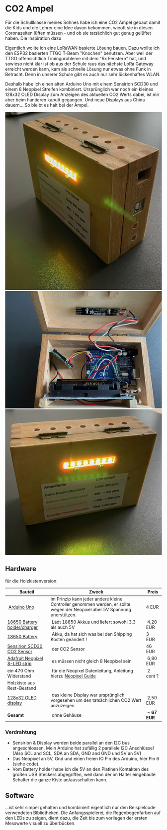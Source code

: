 # CO2 Ampel

Für die Schullklasse meines Sohnes habe ich eine CO2 Ampel gebaut  damit die Kids und die Lehrer eine Idee davon bekommen, wieoft sie in diesen Coronazeiten lüften müssen - 
und ob sie tatsächlich gut genug gelüftet haben. Die Inspiration dazu 


Eigentlich wollte ich eine LoRaWAN basierte Lösung bauen. 
Dazu wollte ich den ESP32 basierten TTGO T-Beam "Knochen" benutzen.
Aber weil der TTGO offensichtlich Timingprobleme mit dem "Rx Fenstern" hat, und sowieso nicht klar ist ob aus der Schule raus das nächste LoRa Gateway erreicht werden kann, 
kam als schnelle Lösung nur etwas ohne Funk in Betracht. Denn in unserer Schule gibt es auch nur sehr lückenhaftes WLAN. 

Deshalb habe ich einen alten Arduino Uno mit einem Sensirion SCD30 und einem 8 Neopixel Streifen kombiniert. Ursprünglich war noch ein kleines 128x32 OLED Display zum Anzeigen des aktuellen CO2 Werts dabei, ist mir aber beim hantieren kaputt gegangen. Und neue Displays aus China dauern... 
So bleibt es halt bei der Ampel.

![CO2](img/IMG_0434.jpeg)
![CO2](img/IMG_0435.jpeg)
![CO2](img/IMG_0432.jpeg)


## Hardware 

für die Holzkistenversion:

| Bauteil | Zweck | Preis |
|------|----|----|
| [Arduino Uno](https://de.aliexpress.com/item/32932088536.html?spm=a2g0o.productlist.0.0.74a383c8rIANiR) | im Prinzip kann jeder andere kleine Controller genommen werden, er sollte wegen der Neopixel aber 5V Spannung unerstützen. | 4 EUR |
| [18650 Battery holder/charger](https://de.aliexpress.com/item/4000411334298.html?spm=a2g0s.9042311.0.0.7d914c4dkW0b2I) | Lädt 18650 Akkus und liefert sowohl 3.3 als auch 5V | 4,20 EUR| 
| [18650 Battery](https://de.aliexpress.com/item/4000473717342.html?spm=a2g0o.detail.1000060.1.60a04abfdqh1094) | Akku, da hat sich was bei den Shipping Kosten geändert ! | 3 EUR  | 
| [Sensirion SCD30 CO2 Sensor](https://www.digikey.de/products/de/sensors-transducers/gas-sensors/530?k=sensirion%20scd30) | der CO2 Sensor | 46 EUR | 
| [Adafruit Neopixel 8-LED strip](https://www.digikey.de/product-detail/de/adafruit-industries-llc/2867/1528-1593-ND/5875801) | es müssen nicht gleich 8 Neopixel sein | 6,80 EUR | 
| ein 470 Ohm Widerstand | für die Neopixel Datenleitung, Anleitung hierzu [Neopixel Guide](https://learn.adafruit.com/adafruit-neopixel-uberguide/basic-connections) | 2 cent ? | 
| Holzkiste aus Rest-Bestand
| [128x32 OLED display](https://de.aliexpress.com/item/32672327708.html?spm=a2g0s.9042311.0.0.6b364c4d8kBq0N) | das kleine Display war ursprünglich vorgesehen um den tatsächlichen CO2 Wert anzuzeigen. | 2,50 EUR| 
| **Gesamt** | ohne Gehäuse | **~ 67 EUR** |
  
### Verdrahtung

- Sensirion & Display werden beide parallel an den I2C bus angeschlossen. 
  Mein Arduino hat zufällig 2 parallele I2C Anschlüsse! (Also SCL and SCL, SDA an SDA, GND and GND und 5V an 5V)
- Das Neopixel an 5V, Gnd und einen freien IO Pin des Arduino, hier Pin 6 (siehe code).
- Vom Battery holder habe ich die 5V an den Platinen Kontakten des großen USB Steckers abgegriffen,  weil dann der im Halter eingebaute Schalter die ganze Kiste an/ausschalten kann.  

## Software

...ist sehr simpel gehalten und kombiniert eigentlich nur den Beispielcode verwendeten Bibliotheken.
Die Anfangsspielerei, die Regenbogenfarben auf den LEDs zu zeigen, dient dazu, die Zeit bis zum vorliegen der ersten Messwerte visuell zu überbücken.

